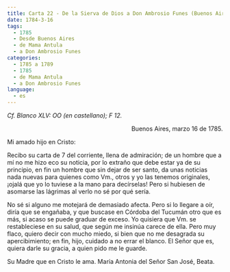 ```yaml
---
title: Carta 22 - De la Sierva de Dios a Don Ambrosio Funes (Buenos Aires, 16 de marzo de 1785)
date: 1784-3-16
tags:
  - 1785
  - Desde Buenos Aires  
  - de Mama Antula
  - a Don Ambrosio Funes
categories:
  - 1785 a 1789
  - 1785
  - de Mama Antula
  - a Don Ambrosio Funes
language:
  - es
---
```

_Cf. Blanco XLV: OO (en castellano); F 12._

<div align="right">
Buenos Aires, marzo 16 de 1785.
</div>

Mi amado hijo en Cristo:

Recibo su carta de 7 del corriente, llena de admiración; de un hombre que a mí no me hizo eco su noticia, por lo extraño que debe estar ya de su principio, en fin un hombre que sin dejar de ser santo, da unas noticias nada nuevas para quienes como Vm., otros y yo las tenemos originales, ¡ojalá que yo lo tuviese a la mano para decírselas! Pero si hubiesen de asomarse las lágrimas al verlo no sé por qué sería.

No sé si alguno me motejará de demasiado afecta. Pero si lo llegare a oír, diría que se engañaba, y que buscase en Córdoba del Tucumán otro que es más, si acaso se puede graduar de exceso. Yo quisiera que Vm. se restableciese en su salud, que según me insinúa carece de ella. Pero muy flaco, quiero decir con mucho miedo, si bien que no me desagrada su apercibimiento; en fin, hijo, cuidado a no errar el blanco. El Señor  que es, quiera darle su gracia, a quien pido me le guarde.

Su Madre que en Cristo le ama.
María Antonia del Señor San José, Beata.
